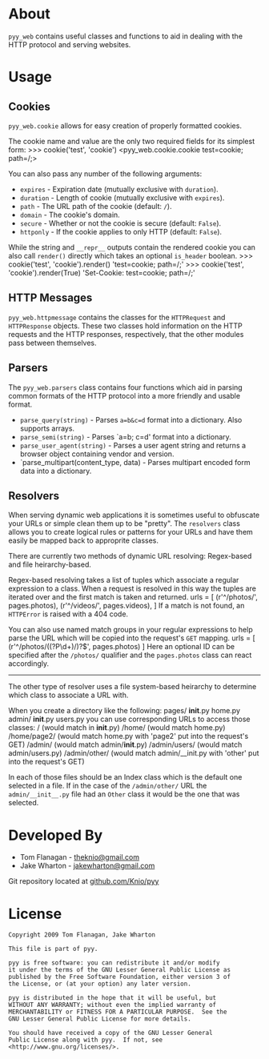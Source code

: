 About
=====
`pyy_web` contains useful classes and functions to aid in dealing with the HTTP
protocol and serving websites.


Usage
=====
Cookies
-------
`pyy_web.cookie` allows for easy creation of properly formatted cookies.

The cookie name and value are the only two required fields for its simplest
form:
    >>> cookie('test', 'cookie')
    <pyy_web.cookie.cookie test=cookie; path=/;>

You can also pass any number of the following arguments:
* `expires` - Expiration date (mutually exclusive with `duration`).
* `duration` - Length of cookie (mutually exclusive with `expires`).
* `path` - The URL path of the cookie (default: `/`).
* `domain` - The cookie's domain.
* `secure` - Whether or not the cookie is secure (default: `False`).
* `httponly` - If the cookie applies to only HTTP (default: `False`).

While the string and `__repr__` outputs contain the rendered cookie you can
also call `render()` directly which takes an optional `is_header` boolean.
    >>> cookie('test', 'cookie').render()
    'test=cookie; path=/;'
    >>> cookie('test', 'cookie').render(True)
    'Set-Cookie: test=cookie; path=/;'


HTTP Messages
-------------
`pyy_web.httpmessage` contains the classes for the `HTTPRequest` and
`HTTPResponse` objects. These two classes hold information on the HTTP requests
and the HTTP responses, respectively, that the other modules pass between
themselves.


Parsers
-------
The `pyy_web.parsers` class contains four functions which aid in parsing common
formats of the HTTP protocol into a more friendly and usable format.
*   `parse_query(string)` - Parses `a=b&c=d` format into a dictionary. Also
                            supports arrays.
*   `parse_semi(string)` - Parses `a=b; c=d' format into a dictionary.
*   `parse_user_agent(string)` - Parses a user agent string and returns a
                                 browser object containing vendor and version.
*   `parse_multipart(content_type, data) - Parses multipart encoded form data
                                           into a dictionary.

Resolvers
---------
When serving dynamic web applications it is sometimes useful to obfuscate your
URLs or simple clean them up to be "pretty". The `resolvers` class allows you
to create logical rules or patterns for your URLs and have them easily be
mapped back to approprite classes.

There are currently two methods of dynamic URL resolving: Regex-based and file
heirarchy-based.

Regex-based resolving takes a list of tuples which associate a regular
expression to a class. When a request is resolved in this way the tuples are
iterated over and the first match is taken and returned.
    urls = [
      (r'^/photos/', pages.photos),
      (r'^/videos/', pages.videos),
    ]
If a match is not found, an `HTTPError` is raised with a 404 code.

You can also use named match groups in your regular expressions to help parse
the URL which will be copied into the request's `GET` mapping.
    urls = [
      (r'^/photos/((?P<id>\d+)/)?$', pages.photos)
    ]
Here an optional ID can be specified after the `/photos/` qualifier and the
`pages.photos` class can react accordingly.

--------
The other type of resolver uses a file system-based heirarchy to determine
which class to associate a URL with.

When you create a directory like the following:
    pages/
          __init__.py
          home.py
          admin/
                __init__.py
                users.py
you can use corresponding URLs to access those classes:
    /             (would match in __init__.py)
    /home/        (would match home.py)
    /home/page2/  (would match home.py with 'page2' put into the request's GET)
    /admin/       (would match admin/__init__.py)
    /admin/users/ (would match admin/users.py)
    /admin/other/ (would match admin/__init.py with 'other' put into the request's GET)

In each of those files should be an Index class which is the default one
selected in a file. If in the case of the `/admin/other/` URL the
`admin/__init__.py` file had an `Other` class it would be the one that was
selected.


Developed By
============
* Tom Flanagan - <theknio@gmail.com>
* Jake Wharton - <jakewharton@gmail.com>

Git repository located at
[github.com/Knio/pyy](http://github.com/Knio/pyy)


License
=======
    Copyright 2009 Tom Flanagan, Jake Wharton
    
    This file is part of pyy.
    
    pyy is free software: you can redistribute it and/or modify
    it under the terms of the GNU Lesser General Public License as
    published by the Free Software Foundation, either version 3 of
    the License, or (at your option) any later version.
    
    pyy is distributed in the hope that it will be useful, but
    WITHOUT ANY WARRANTY; without even the implied warranty of
    MERCHANTABILITY or FITNESS FOR A PARTICULAR PURPOSE.  See the
    GNU Lesser General Public License for more details.
    
    You should have received a copy of the GNU Lesser General
    Public License along with pyy.  If not, see
    <http://www.gnu.org/licenses/>.
